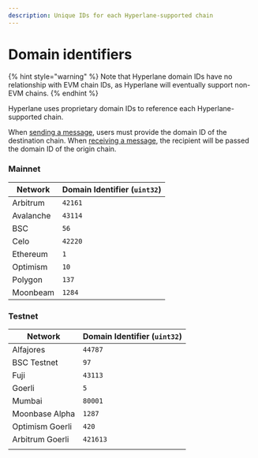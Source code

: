 ```yaml
---
description: Unique IDs for each Hyperlane-supported chain
---
```


# Domain identifiers

{% hint style="warning" %}
Note that Hyperlane domain IDs have no relationship with EVM chain IDs, as Hyperlane will eventually support non-EVM chains.
{% endhint %}

Hyperlane uses proprietary domain IDs to reference each Hyperlane-supported chain.

When [sending a message](../developers/messaging-api/send.md), users must provide the domain ID of the destination chain. When [receiving a message](../developers/messaging-api/receive.md), the recipient will be passed the domain ID of the origin chain.

### Mainnet

| Network   | Domain Identifier (`uint32`) |
| --------- | ---------------------------- |
| Arbitrum  | `42161`                      |
| Avalanche | `43114`                      |
| BSC       | `56`                         |
| Celo      | `42220`                      |
| Ethereum  | `1`                          |
| Optimism  | `10`                         |
| Polygon   | `137`                        |
| Moonbeam  | `1284`                       |

### Testnet

| Network         | Domain Identifier (`uint32`) |
| --------------- | ---------------------------- |
| Alfajores       | `44787`                      |
| BSC Testnet     | `97`                         |
| Fuji            | `43113`                      |
| Goerli          | `5`                          |
| Mumbai          | `80001`                      |
| Moonbase Alpha  | `1287`                       |
| Optimism Goerli | `420`                        |
| Arbitrum Goerli | `421613`                     |
|                 |                              |
